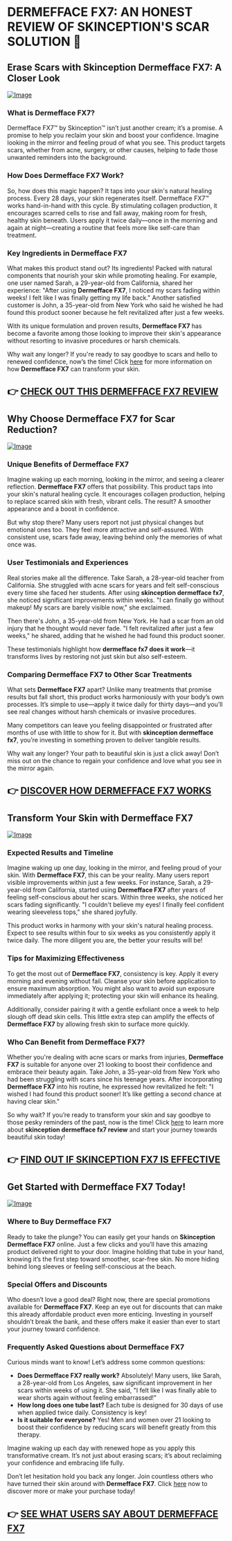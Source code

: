 # DERMEFFACE FX7: AN HONEST REVIEW OF SKINCEPTION'S SCAR SOLUTION 🌟

## Erase Scars with Skinception Dermefface FX7: A Closer Look

[![Image](https://www2.sellhealth.com/114/300x250.gif)](https://gchaffi.com/jNzHjUkx)

### What is Dermefface FX7?
Dermefface FX7™ by Skinception™ isn’t just another cream; it’s a promise. A promise to help you reclaim your skin and boost your confidence. Imagine looking in the mirror and feeling proud of what you see. This product targets scars, whether from acne, surgery, or other causes, helping to fade those unwanted reminders into the background.

### How Does Dermefface FX7 Work?
So, how does this magic happen? It taps into your skin's natural healing process. Every 28 days, your skin regenerates itself. Dermefface FX7™ works hand-in-hand with this cycle. By stimulating collagen production, it encourages scarred cells to rise and fall away, making room for fresh, healthy skin beneath. Users apply it twice daily—once in the morning and again at night—creating a routine that feels more like self-care than treatment.

### Key Ingredients in Dermefface FX7
What makes this product stand out? Its ingredients! Packed with natural components that nourish your skin while promoting healing. For example, one user named Sarah, a 29-year-old from California, shared her experience: "After using **Dermefface FX7**, I noticed my scars fading within weeks! I felt like I was finally getting my life back." 
Another satisfied customer is John, a 35-year-old from New York who said he wished he had found this product sooner because he felt revitalized after just a few weeks.

With its unique formulation and proven results, **Dermefface FX7** has become a favorite among those looking to improve their skin's appearance without resorting to invasive procedures or harsh chemicals.

Why wait any longer? If you're ready to say goodbye to scars and hello to renewed confidence, now’s the time! Click [here](https://gchaffi.com/jNzHjUkx) for more information on how **Dermefface FX7** can transform your skin.



## 👉 [CHECK OUT THIS DERMEFFACE FX7 REVIEW](https://gchaffi.com/jNzHjUkx)

## Why Choose Dermefface FX7 for Scar Reduction?

[![Image](https://www2.sellhealth.com/114/dermeffacefx7_damato_300x250.jpg)](https://gchaffi.com/jNzHjUkx)

### Unique Benefits of Dermefface FX7

Imagine waking up each morning, looking in the mirror, and seeing a clearer reflection. **Dermefface FX7** offers that possibility. This product taps into your skin's natural healing cycle. It encourages collagen production, helping to replace scarred skin with fresh, vibrant cells. The result? A smoother appearance and a boost in confidence.

But why stop there? Many users report not just physical changes but emotional ones too. They feel more attractive and self-assured. With consistent use, scars fade away, leaving behind only the memories of what once was.

### User Testimonials and Experiences

Real stories make all the difference. Take Sarah, a 28-year-old teacher from California. She struggled with acne scars for years and felt self-conscious every time she faced her students. After using **skinception dermefface fx7**, she noticed significant improvements within weeks. "I can finally go without makeup! My scars are barely visible now," she exclaimed.

Then there's John, a 35-year-old from New York. He had a scar from an old injury that he thought would never fade. "I felt revitalized after just a few weeks," he shared, adding that he wished he had found this product sooner.

These testimonials highlight how **dermefface fx7 does it work**—it transforms lives by restoring not just skin but also self-esteem.

### Comparing Dermefface FX7 to Other Scar Treatments  
What sets **Dermefface FX7** apart? Unlike many treatments that promise results but fall short, this product works harmoniously with your body’s own processes. It’s simple to use—apply it twice daily for thirty days—and you’ll see real changes without harsh chemicals or invasive procedures.

Many competitors can leave you feeling disappointed or frustrated after months of use with little to show for it. But with **skinception dermefface fx7**, you’re investing in something proven to deliver tangible results.

Why wait any longer? Your path to beautiful skin is just a click away! Don’t miss out on the chance to regain your confidence and love what you see in the mirror again.



## 👉 [DISCOVER HOW DERMEFFACE FX7 WORKS](https://gchaffi.com/jNzHjUkx)

## Transform Your Skin with Dermefface FX7
[![Image](https://www2.sellhealth.com/114/dermeffacefx7-damato-ad336x280.png)](https://gchaffi.com/jNzHjUkx)

### Expected Results and Timeline  
Imagine waking up one day, looking in the mirror, and feeling proud of your skin. With **Dermefface FX7**, this can be your reality. Many users report visible improvements within just a few weeks. For instance, Sarah, a 29-year-old from California, started using **Dermefface FX7** after years of feeling self-conscious about her scars. Within three weeks, she noticed her scars fading significantly. "I couldn't believe my eyes! I finally feel confident wearing sleeveless tops," she shared joyfully.

This product works in harmony with your skin's natural healing process. Expect to see results within four to six weeks as you consistently apply it twice daily. The more diligent you are, the better your results will be!

### Tips for Maximizing Effectiveness  
To get the most out of **Dermefface FX7**, consistency is key. Apply it every morning and evening without fail. Cleanse your skin before application to ensure maximum absorption. You might also want to avoid sun exposure immediately after applying it; protecting your skin will enhance its healing.

Additionally, consider pairing it with a gentle exfoliant once a week to help slough off dead skin cells. This little extra step can amplify the effects of **Dermefface FX7** by allowing fresh skin to surface more quickly.

### Who Can Benefit from Dermefface FX7?  
Whether you're dealing with acne scars or marks from injuries, **Dermefface FX7** is suitable for anyone over 21 looking to boost their confidence and embrace their beauty again. Take John, a 35-year-old from New York who had been struggling with scars since his teenage years. After incorporating **Dermefface FX7** into his routine, he expressed how revitalized he felt: "I wished I had found this product sooner! It’s like getting a second chance at having clear skin." 

So why wait? If you’re ready to transform your skin and say goodbye to those pesky reminders of the past, now is the time! Click [here](https://gchaffi.com/jNzHjUkx) to learn more about **skinception dermefface fx7 review** and start your journey towards beautiful skin today!



## 👉 [FIND OUT IF SKINCEPTION FX7 IS EFFECTIVE](https://gchaffi.com/jNzHjUkx)

## Get Started with Dermefface FX7 Today!

[![Image](https://www2.sellhealth.com/114/dermeffacefx7_2_3.png)](https://gchaffi.com/jNzHjUkx)

### Where to Buy Dermefface FX7
Ready to take the plunge? You can easily get your hands on **Skinception Dermefface FX7** online. Just a few clicks and you’ll have this amazing product delivered right to your door. Imagine holding that tube in your hand, knowing it’s the first step toward smoother, scar-free skin. No more hiding behind long sleeves or feeling self-conscious at the beach.

### Special Offers and Discounts
Who doesn’t love a good deal? Right now, there are special promotions available for **Dermefface FX7**. Keep an eye out for discounts that can make this already affordable product even more enticing. Investing in yourself shouldn’t break the bank, and these offers make it easier than ever to start your journey toward confidence.

### Frequently Asked Questions about Dermefface FX7
Curious minds want to know! Let’s address some common questions:
- **Does Dermefface FX7 really work?** Absolutely! Many users, like Sarah, a 28-year-old from Los Angeles, saw significant improvement in her scars within weeks of using it. She said, "I felt like I was finally able to wear shorts again without feeling embarrassed!"
- **How long does one tube last?** Each tube is designed for 30 days of use when applied twice daily. Consistency is key!
- **Is it suitable for everyone?** Yes! Men and women over 21 looking to boost their confidence by reducing scars will benefit greatly from this therapy.

Imagine waking up each day with renewed hope as you apply this transformative cream. It’s not just about erasing scars; it’s about reclaiming your confidence and embracing life fully.

Don’t let hesitation hold you back any longer. Join countless others who have turned their skin around with **Dermefface FX7**. Click [here](https://gchaffi.com/jNzHjUkx) now to discover more or make your purchase today!



## 👉 [SEE WHAT USERS SAY ABOUT DERMEFFACE FX7](https://gchaffi.com/jNzHjUkx)
